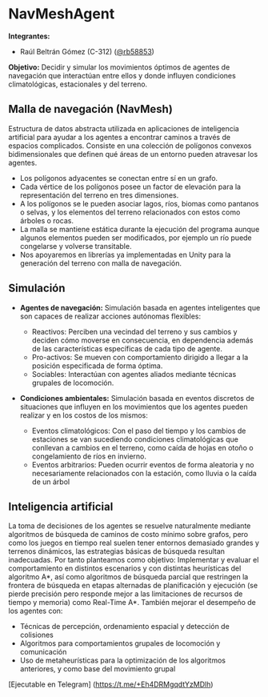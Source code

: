 # NavMeshAgent

**Integrantes:**
* Raúl Beltrán Gómez (C-312) ([@rb58853](https://github.com/rb58853))

**Objetivo:** Decidir y simular los movimientos óptimos de agentes de navegación que interactúan entre ellos y donde influyen condiciones climatológicas, estacionales y del terreno.

## Malla de navegación (NavMesh)
Estructura de datos abstracta utilizada en aplicaciones de inteligencia artificial para ayudar a los agentes a encontrar caminos a través de espacios complicados. Consiste en una colección de polígonos convexos bidimensionales que definen qué áreas de un entorno pueden atravesar los agentes.
* Los polígonos adyacentes se conectan entre sí en un grafo.
* Cada vértice de los polígonos posee un factor de elevación para la representación del terreno en tres dimensiones.
* A los polígonos se le pueden asociar lagos, ríos, biomas como pantanos o selvas, y los elementos del terreno relacionados con estos como árboles o rocas.
* La malla se mantiene estática durante la ejecución del programa aunque algunos elementos pueden ser modificados, por ejemplo un río puede congelarse y volverse transitable.
* Nos apoyaremos en librerías ya implementadas en Unity para la generación del terreno con malla de navegación.

## Simulación

* **Agentes de navegación:** Simulación basada en agentes inteligentes que son capaces de realizar acciones autónomas flexibles:
    * Reactivos: Perciben una vecindad del terreno y sus cambios y deciden cómo moverse en consecuencia, en dependencia además de las características específicas de cada tipo de agente.
    * Pro-activos: Se mueven con comportamiento dirigido a llegar a la posición especificada de forma óptima.
    * Sociables: Interactúan con agentes aliados mediante técnicas grupales de locomoción.

* **Condiciones ambientales:** Simulación basada en eventos discretos de situaciones que influyen en los movimientos que los agentes pueden realizar y en los costos de los mismos:          
    * Eventos climatológicos: Con el paso del tiempo y los cambios de estaciones se van sucediendo condiciones climatológicas que conllevan a cambios en el terreno, como caída de hojas en otoño o congelamiento de ríos en invierno.
    * Eventos arbitrarios: Pueden ocurrir eventos de forma aleatoria y no necesariamente relacionados con la estación, como lluvia o la caída de un árbol

## Inteligencia artificial
La toma de decisiones de los agentes se resuelve naturalmente mediante algoritmos de búsqueda de caminos de costo mínimo sobre grafos, pero como los juegos en tiempo real suelen tener entornos demasiado grandes y terrenos dinámicos, las estrategias básicas de búsqueda resultan inadecuadas. Por tanto planteamos como objetivo: Implementar y evaluar el comportamiento en distintos escenarios y con distintas heurísticas del algoritmo A*, así como algoritmos de búsqueda parcial que restringen la frontera de búsqueda en etapas alternadas de planificación y ejecución (se pierde precisión pero responde mejor a las limitaciones de recursos de tiempo y memoria) como Real-Time A*. También mejorar el desempeño de los agentes con:
* Técnicas de percepción, ordenamiento espacial y detección de colisiones
* Algoritmos para comportamientos grupales de locomoción y comunicación
* Uso de metaheurísticas para la optimización de los algoritmos anteriores, y como base del movimiento grupal


[Ejecutable en Telegram] (https://t.me/+Eh4DRMgqdtYzMDlh)

